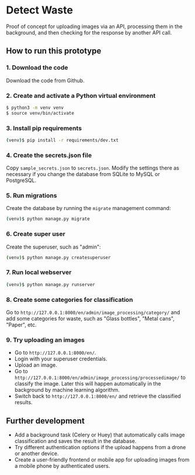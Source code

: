 # Detect Waste

Proof of concept for uploading images via an API, processing them in the background, and then checking for the response by another API call.

## How to run this prototype

### 1. Download the code

Download the code from Github.

### 2. Create and activate a Python virtual environment

```bash
$ python3 -m venv venv
$ source venv/bin/activate
```

### 3. Install pip requirements

```bash
(venv)$ pip install -r requirements/dev.txt
```

### 4. Create the secrets.json file

Copy `sample_secrets.json` to `secrets.json`. Modify the settings there as necessary if you change the database from SQLite to MySQL or PostgreSQL.

### 5. Run migrations

Create the database by running the `migrate` management command:

```bash
(venv)$ python manage.py migrate
```

### 6. Create super user

Create the superuser, such as "admin":

```bash
(venv)$ python manage.py createsuperuser
```

### 7. Run local webserver

```bash
(venv)$ python manage.py runserver
```

### 8. Create some categories for classification

Go to `http://127.0.0.1:8000/en/admin/image_processing/category/` and add some categories for waste, such as "Glass bottles", "Metal cans", "Paper", etc.

### 9. Try uploading an images

- Go to `http://127.0.0.1:8000/en/`.
- Login with your superuser credentials.
- Upload an image.
- Go to `http://127.0.0.1:8000/en/admin/image_processing/processedimage/` to classify the image. Later this will happen automatically in the background by machine learning algorithm.
- Switch back to `http://127.0.0.1:8000/en/` and retrieve the classified results.

## Further development

- Add a background task (Celery or Huey) that automatically calls image classification and saves the result in the database.
- Try different authentication options if the upload happens from a drone or another device.
- Create a user-friendly frontend or mobile app for uploading images from a mobile phone by authenticated users.
